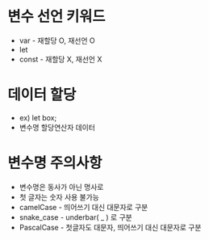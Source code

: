 # 변수 선언 키워드
- var - 재할당 O, 재선언 O
- let 
- const - 재할당 X, 재선언 X

# 데이터 할당
- ex) let box;
- 변수명 할당연산자 데이터

# 변수명 주의사항
- 변수명은 동사가 아닌 명사로
- 첫 글자는 숫자 사용 불가능
- camelCase - 띄어쓰기 대신 대문자로 구분
- snake_case - underbar( _ ) 로 구분
- PascalCase - 첫글자도 대문자, 띄어쓰기 대신 대문자로 구분